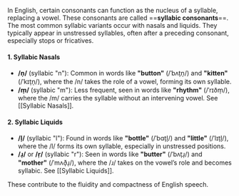 In English, certain consonants can function as the nucleus of a syllable, replacing a vowel. These consonants are called ==**syllabic consonants**==. The most common syllabic variants occur with nasals and liquids. They typically appear in unstressed syllables, often after a preceding consonant, especially stops or fricatives.

#### 1. Syllabic Nasals
- **/n̩/** (syllabic "n"): Common in words like **"button"** (/ˈbʌt̩n̩/) and **"kitten"** (/ˈkɪt̩n̩/), where the /n/ takes the role of a vowel, forming its own syllable.
- **/m̩/** (syllabic "m"): Less frequent, seen in words like **"rhythm"** (/ˈrɪðm̩/), where the /m/ carries the syllable without an intervening vowel.
See [[Syllabic Nasals]].
#### 2. Syllabic Liquids
- **/l̩/** (syllabic "l"): Found in words like **"bottle"** (/ˈbɑt̩l̩/) and **"little"** (/ˈlɪt̩l̩/), where the /l/ forms its own syllable, especially in unstressed positions.
- **/ɹ̩/** or **/r̩/** (syllabic "r"): Seen in words like **"butter"** (/ˈbʌt̩ɹ̩/) and **"mother"** (/ˈmʌð̩ɹ̩/), where the /ɹ/ takes on the vowel’s role and becomes syllabic.
See [[Syllabic Liquids]].

These contribute to the fluidity and compactness of English speech.